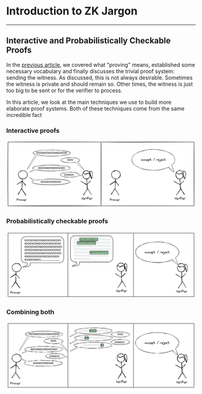 # Introduction to ZK Jargon

---

## Interactive and Probabilistically Checkable Proofs

In the [previous article](./what_is_proving.md), we covered what "proving" means, established some necessary vocabulary and finally discusses the trivial proof system: sending the witness.
As discussed, this is not always desirable.
Sometimes the witness is private and should remain so.
Other times, the witness is just too big to be sent or for the verifier to process.

In this article, we look at the main techniques we use to build more elaborate proof systems.
Both of these techniques come from the same incredible fact

### Interactive proofs

![Interactive proof](../images/interactive_proof.png)

### Probabilistically checkable proofs

![Probabilistic proof](../images/pcp.png)

### Combining both

![Interactive oracle proof](../images/iop.png)